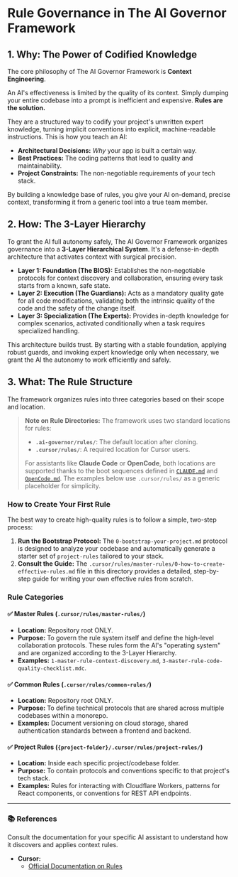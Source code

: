 # Rule Governance in The AI Governor Framework

## 1. Why: The Power of Codified Knowledge

The core philosophy of The AI Governor Framework is **Context Engineering**.

An AI's effectiveness is limited by the quality of its context. Simply dumping your entire codebase into a prompt is inefficient and expensive. **Rules are the solution.**

They are a structured way to codify your project's unwritten expert knowledge, turning implicit conventions into explicit, machine-readable instructions. This is how you teach an AI:

-   **Architectural Decisions:** *Why* your app is built a certain way.
-   **Best Practices:** The coding patterns that lead to quality and maintainability.
-   **Project Constraints:** The non-negotiable requirements of your tech stack.

By building a knowledge base of rules, you give your AI on-demand, precise context, transforming it from a generic tool into a true team member.

## 2. How: The 3-Layer Hierarchy

To grant the AI full autonomy safely, The AI Governor Framework organizes governance into a **3-Layer Hierarchical System**. It's a defense-in-depth architecture that activates context with surgical precision.

-   **Layer 1: Foundation (The BIOS):** Establishes the non-negotiable protocols for context discovery and collaboration, ensuring every task starts from a known, safe state.
-   **Layer 2: Execution (The Guardians):** Acts as a mandatory quality gate for all code modifications, validating both the intrinsic quality of the code and the safety of the change itself.
-   **Layer 3: Specialization (The Experts):** Provides in-depth knowledge for complex scenarios, activated conditionally when a task requires specialized handling.

This architecture builds trust. By starting with a stable foundation, applying robust guards, and invoking expert knowledge only when necessary, we grant the AI the autonomy to work efficiently and safely.

## 3. What: The Rule Structure

The framework organizes rules into three categories based on their scope and location.

> **Note on Rule Directories:** The framework uses two standard locations for rules:
> - **`.ai-governor/rules/`**: The default location after cloning.
> - **`.cursor/rules/`**: A required location for Cursor users.
>
> For assistants like **Claude Code** or **OpenCode**, both locations are supported thanks to the boot sequences defined in [`CLAUDE.md`](../../CLAUDE.md) and [`OpenCode.md`](../../OpenCode.md). The examples below use `.cursor/rules/` as a generic placeholder for simplicity.

### How to Create Your First Rule

The best way to create high-quality rules is to follow a simple, two-step process:

1.  **Run the Bootstrap Protocol:** The `0-bootstrap-your-project.md` protocol is designed to analyze your codebase and automatically generate a starter set of `project-rules` tailored to your stack.
2.  **Consult the Guide:** The `.cursor/rules/master-rules/0-how-to-create-effective-rules.md` file in this directory provides a detailed, step-by-step guide for writing your own effective rules from scratch.

### Rule Categories

#### ✅ Master Rules (`.cursor/rules/master-rules/`)

-   **Location:** Repository root ONLY.
-   **Purpose:** To govern the rule system itself and define the high-level collaboration protocols. These rules form the AI's "operating system" and are organized according to the 3-Layer Hierarchy.
-   **Examples:** `1-master-rule-context-discovery.md`, `3-master-rule-code-quality-checklist.mdc`.

#### ✅ Common Rules (`.cursor/rules/common-rules/`)

-   **Location:** Repository root ONLY.
-   **Purpose:** To define technical protocols that are shared across multiple codebases within a monorepo.
-   **Examples:** Document versioning on cloud storage, shared authentication standards between a frontend and backend.

#### ✅ Project Rules (`{project-folder}/.cursor/rules/project-rules/`)

-   **Location:** Inside each specific project/codebase folder.
-   **Purpose:** To contain protocols and conventions specific to that project's tech stack.
-   **Examples:** Rules for interacting with Cloudflare Workers, patterns for React components, or conventions for REST API endpoints.

---

### 📚 References

Consult the documentation for your specific AI assistant to understand how it discovers and applies context rules.

-   **Cursor:**
    -   [Official Documentation on Rules](https://docs.cursor.com/context/rules)
